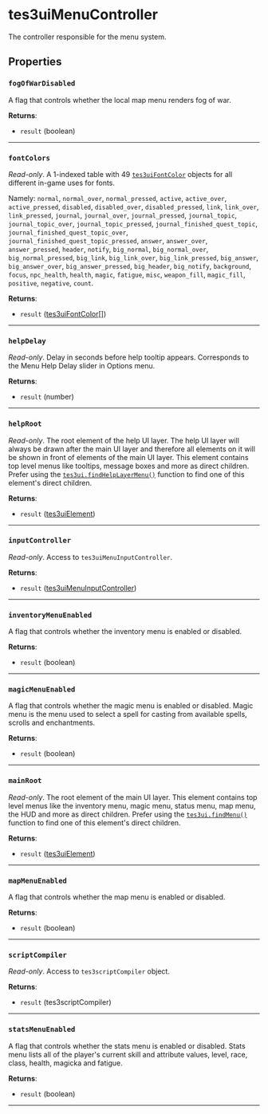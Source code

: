 # tes3uiMenuController
<div class="search_terms" style="display: none">tes3uimenucontroller, menucontroller</div>

<!---
	This file is autogenerated. Do not edit this file manually. Your changes will be ignored.
	More information: https://github.com/MWSE/MWSE/tree/master/docs
-->

The controller responsible for the menu system.

## Properties

### `fogOfWarDisabled`
<div class="search_terms" style="display: none">fogofwardisabled</div>

A flag that controls whether the local map menu renders fog of war.

**Returns**:

* `result` (boolean)

***

### `fontColors`
<div class="search_terms" style="display: none">fontcolors</div>

*Read-only*. A 1-indexed table with 49 [`tes3uiFontColor`](https://mwse.github.io/MWSE/types/tes3uiFontColor/) objects for all different in-game uses for fonts.

Namely: `normal`, `normal_over`, `normal_pressed`, `active`, `active_over`, `active_pressed`, `disabled`, `disabled_over`, `disabled_pressed`, `link`, `link_over`, `link_pressed`, `journal`, `journal_over`, `journal_pressed`, `journal_topic`, `journal_topic_over`, `journal_topic_pressed`, `journal_finished_quest_topic`, `journal_finished_quest_topic_over`, `journal_finished_quest_topic_pressed`, `answer`, `answer_over`, `answer_pressed`, `header`, `notify`, `big_normal`, `big_normal_over`, `big_normal_pressed`, `big_link`, `big_link_over`, `big_link_pressed`, `big_answer`, `big_answer_over`, `big_answer_pressed`, `big_header`, `big_notify`, `background`, `focus`, `npc_health`, `health`, `magic`, `fatigue`, `misc`, `weapon_fill`, `magic_fill`, `positive`, `negative`, `count`.

**Returns**:

* `result` ([tes3uiFontColor](../../types/tes3uiFontColor)[])

***

### `helpDelay`
<div class="search_terms" style="display: none">helpdelay</div>

*Read-only*. Delay in seconds before help tooltip appears. Corresponds to the Menu Help Delay slider in Options menu.

**Returns**:

* `result` (number)

***

### `helpRoot`
<div class="search_terms" style="display: none">helproot</div>

*Read-only*. The root element of the help UI layer. The help UI layer will always be drawn after the main UI layer and therefore all elements on it will be shown in front of elements of the main UI layer. This element contains top level menus like tooltips, message boxes and more as direct children. Prefer using the [`tes3ui.findHelpLayerMenu()`](https://mwse.github.io/MWSE/apis/tes3ui/#tes3uifindhelplayermenu) function to find one of this element's direct children.

**Returns**:

* `result` ([tes3uiElement](../../types/tes3uiElement))

***

### `inputController`
<div class="search_terms" style="display: none">inputcontroller</div>

*Read-only*. Access to `tes3uiMenuInputController`.

**Returns**:

* `result` ([tes3uiMenuInputController](../../types/tes3uiMenuInputController))

***

### `inventoryMenuEnabled`
<div class="search_terms" style="display: none">inventorymenuenabled</div>

A flag that controls whether the inventory menu is enabled or disabled.

**Returns**:

* `result` (boolean)

***

### `magicMenuEnabled`
<div class="search_terms" style="display: none">magicmenuenabled</div>

A flag that controls whether the magic menu is enabled or disabled. Magic menu is the menu used to select a spell for casting from available spells, scrolls and enchantments.

**Returns**:

* `result` (boolean)

***

### `mainRoot`
<div class="search_terms" style="display: none">mainroot</div>

*Read-only*. The root element of the main UI layer. This element contains top level menus like the inventory menu, magic menu, status menu, map menu, the HUD and more as direct children. Prefer using the [`tes3ui.findMenu()`](https://mwse.github.io/MWSE/apis/tes3ui/#tes3uifindmenu) function to find one of this element's direct children.

**Returns**:

* `result` ([tes3uiElement](../../types/tes3uiElement))

***

### `mapMenuEnabled`
<div class="search_terms" style="display: none">mapmenuenabled</div>

A flag that controls whether the map menu is enabled or disabled.

**Returns**:

* `result` (boolean)

***

### `scriptCompiler`
<div class="search_terms" style="display: none">scriptcompiler</div>

*Read-only*. Access to `tes3scriptCompiler` object.

**Returns**:

* `result` (tes3scriptCompiler)

***

### `statsMenuEnabled`
<div class="search_terms" style="display: none">statsmenuenabled</div>

A flag that controls whether the stats menu is enabled or disabled. Stats menu lists all of the player's current skill and attribute values, level, race, class, health, magicka and fatigue.

**Returns**:

* `result` (boolean)

***

